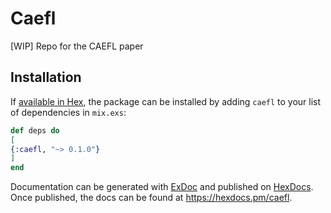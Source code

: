 # Caefl
[WIP] Repo for the CAEFL paper

## Installation

If [available in Hex](https://hex.pm/docs/publish), the package can be installed
by adding `caefl` to your list of dependencies in `mix.exs`:

```elixir
def deps do
[
{:caefl, "~> 0.1.0"}
]
end
```

Documentation can be generated with [ExDoc](https://github.com/elixir-lang/ex_doc)
and published on [HexDocs](https://hexdocs.pm). Once published, the docs can
be found at <https://hexdocs.pm/caefl>.

